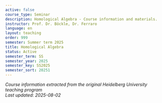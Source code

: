 ```yaml
---
active: false
course_type: Seminar
description: Homological Algebra - Course information and materials.
instructor: Prof. Dr. Böckle, Dr. Ferraro
language: en
layout: teaching
order: 999
semester: Summer term 2025
title: Homological Algebra
status: Active
semester_term: SS
semester_year: 2025
semester_key: SS2025
semester_sort: 20251
---
```

*Course information extracted from the original Heidelberg University teaching program*  
*Last updated: 2025-08-02*